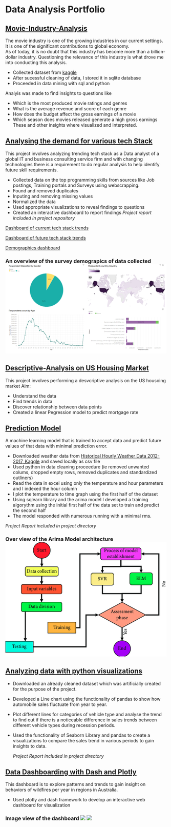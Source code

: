 # Data Analysis Portfolio

## [Movie-Industry-Analysis](https://github.com/Nas-git-hub/Movie-Industry-Analysis.git)
The movie industry is one of the growing industries in our current settings. 
It is one of the significant contributions to global economy.  
As of today, it is no doubt that this industry has become more than a billion-dollar industry. 
Questioning the relevance of this industry is what drove me into conducting this analysis.
* Collected dataset from [kaggle](https://www.kaggle.com/datasets/danielgrijalvas/movies)
* After sucessful cleaning of data, I stored it in sqlite database
* Proceeded in data mining with sql and python

Analyis was made to find insights to questions like
* Which is the most produced movie ratings and genres
* What is the average revenue and score of each genre
* How does the budget affect the gross earnings of a movie
* Which season does movies released generate a high gross earnings
These and other insights where visualized and interpreted. 

## [Analysing the demand for various tech Stack](https://github.com/Nas-git-hub/Tech-Stack-Data-Analysis.git) 
This project involves analyzing trending tech stack as a Data analyst of a global IT and business consulting service firm 
and with changing technologies there is a requirement to do regular analysis to help identify future skill requirements.

* Collected data on the top programming skills from sources like Job postings, Training portals and Surveys using webscrapping.
* Found and removed duplicates
* Inputing and removing missing values
* Normalized the data  
* Used appropriate visualizations to reveal findings to questions
* Created an interactive dashboard to report findings 
_Project report included in project repository_

[Dashboard of current tech stack trends]( https://dataplatform.cloud.ibm.com/dashboards/bd8d4a0c-0aaa-426c-9d21-2ff6ac90e236/view/5826d6161ebc19926df2f2e4079f28547f34275ee7bbd105d4837b490e662597f03b4696c8284309da195062a5e5135acf)

[Dashboard of future tech stack trends](https://dataplatform.cloud.ibm.com/dashboards/809d3c2e-b324-4133-bf40-d74982bb5120/view/523ed90624800bd454ddeae4079f28547f34275ee7bbd105d4837b490e662597f03b4696c8284309da195062a5e5135acf)

[Demographics dashboard](https://dataplatform.cloud.ibm.com/dashboards/65195174-c62b-4a3c-b177-c1666e4d451b/view/6266f73838836dc957ebf6e4079f28547f34275ee7bbd105d4837b490e662597f03b4696c8284309da195062a5e5135acf)

### An overview of the survey demograpics of data collected ![](image2.png)



## [Descriptive-Analysis on US Housing Market](https://github.com/Nas-git-hub/US-Housing-Market.git)
This project involves performing a desvcriptive analysis on the US housoing market
Aim:
* Understand the data
* Find trends in data
* Discover relationship between data points
* Created a linear Pegression model to predict mortgage rate


## [Prediction Model](https://github.com/Nas-git-hub/Prediction-model.git)
A machine learning model that is trained to accept data and predict future values of that data with minimal prediction error. 


*	Downloaded weather data from [Historical Hourly Weather Data 2012-2017, Kaggle](https://www.kaggle.com/datasets/selfishgene/historical-hourly-weather-data) and saved locally as csv file
*	Used python in data cleaning proceedure (ie removed unwanted colums, dropped empty rows, removed duplicates and standardized outliners)
*	Read the data in excel using only the temperature and hour parameters and I indexed the hour column
*	I plot the temperature to time graph using the first half of the dataset
*	Using sqlearn library and the arima model I developed a training algorythm using the initial first half of the data set to train and predict the second half 
*	The model responded with numerous running with a minimal rms.

  _Project Report included in project directory_

### Over view of the Arima Model architecture ![](image1.png)




## [Analyzing data with python visualizations](https://github.com/Nas-git-hub/Analyzing-Automobile-sales.git)  
* Downloaded an already cleaned dataset which was artificially created for the purpose of 
  the project.
* Developed a Line chart using the functionality of pandas to show how automobile sales 
  fluctuate from year to year.
* Plot different lines for categories of vehicle type and analyse the trend to find out if there
  is a noticeable difference in sales trends between different vehicle types during recession periods.
* Used the functionality of Seaborn Library and pandas to create a visualizations to compare the sales 
  trend in various periods to gain insights to data.

  _Project Report included in project directory_




## [Data Dashboarding with Dash and Plotly](https://github.com/Nas-git-hub/Dashboard-with-Dash-and-Plotly.git) 
This dashboard is to explore patterns and trends to gain insight on behaviors of wildfires per year in regions in Australia. 
 * Used plotly and dash framework to develop an interactive web dashboard for visualization
   
### Image view of the dashboard ![](https://user-images.githubusercontent.com/140710778/271335801-7438c573-d274-4893-86fd-75289b80cb5e.png) ![](https://user-images.githubusercontent.com/140710778/271336042-0f8402dd-faf2-41ed-932f-2afd59d5cde7.png)





